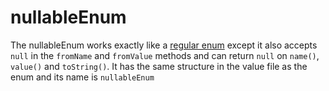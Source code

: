 # nullableEnum

The nullableEnum works exactly like a [regular enum](enum.md) except it also accepts `null` in the `fromName` 
and `fromValue` methods and can return `null` on `name()`, `value()` and `toString()`.
It has the same structure in the value file as the enum and its name is `nullableEnum`